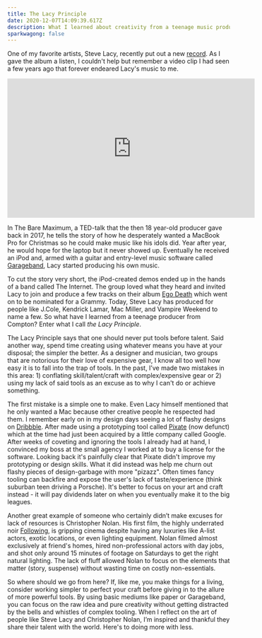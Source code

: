 ```yaml
---
title: The Lacy Principle
date: 2020-12-07T14:09:39.617Z
description: What I learned about creativity from a teenage music producer from Compton.
sparkwagong: false
---
```

One of my favorite artists, Steve Lacy, recently put out a new [record](https://open.spotify.com/album/6m5qlaMzLtNsQDj3DQY5ji?si=0VABYWoFRwKLZguNZ629Bw). As I gave the album a listen, I couldn't help but remember a video clip I had seen a few years ago that forever endeared Lacy's music to me.

<iframe width="560" height="315" src="https://www.youtube.com/embed/SUnmrQfdYpg" frameborder="0" allow="accelerometer; autoplay; clipboard-write; encrypted-media; gyroscope; picture-in-picture" allowfullscreen></iframe>

In The Bare Maximum, a TED-talk that the then 18 year-old producer gave back in 2017, he tells the story of how he desperately wanted a MacBook Pro for Christmas so he could make music like his idols did. Year after year, he would hope for the laptop but it never showed up. Eventually he received an iPod and, armed with a guitar and entry-level music software called [Garageband](https://www.apple.com/mac/garageband/), Lacy started producing his own music.

To cut the story very short, the iPod-created demos ended up in the hands of a band called The Internet. The group loved what they heard and invited Lacy to join and produce a few tracks on their album [Ego Death](https://open.spotify.com/album/69g3CtOVg98TPOwqmI2K7Q?si=NO-oBtjHRnuW89z-V8aK-g) which went on to be nominated for a Grammy. Today, Steve Lacy has produced for people like J.Cole, Kendrick Lamar, Mac Miller, and Vampire Weekend to name a few. So what have I learned from a teenage producer from Compton? Enter what I call *the Lacy Principle*.

The Lacy Principle says that one should never put tools before talent. Said another way, spend time creating using whatever means you have at your disposal; the simpler the better. As a designer and musician, two groups that are notorious for their love of expensive gear, I know all too well how easy it is to fall into the trap of tools. In the past, I’ve made two mistakes in this area: 1) conflating skill/talent/craft with complex/expensive gear or 2) using my lack of said tools as an excuse as to why I can't do or achieve something.

The first mistake is a simple one to make. Even Lacy himself mentioned that he only wanted a Mac because other creative people he respected had them. I remember early on in my design days seeing a lot of flashy designs on [Dribbble](https://dribbble.com). After made using a prototyping tool called [Pixate](https://www.failory.com/cemetery/pixate) (now defunct) which at the time had just been acquired by a little company called Google. After weeks of coveting and ignoring the tools I already had at hand, I convinced my boss at the small agency I worked at to buy a license for the software. Looking back it's painfully clear that Pixate didn't improve my prototyping or design skills. What it did instead was help me churn out flashy pieces of design-garbage with more "pizazz". Often times fancy tooling can backfire and expose the user's lack of taste/experience (think suburban teen driving a Porsche). It's better to focus on your art and craft instead - it will pay dividends later on when you eventually make it to the big leagues.

Another great example of someone who certainly didn’t make excuses for lack of resources is Christopher Nolan. His first film, the highly underrated noir [Following](https://en.wikipedia.org/wiki/Following), is gripping cinema despite having any luxuries like A-list actors, exotic locations, or even lighting equipment. Nolan filmed almost exclusively at friend's homes, hired non-professional actors with day jobs, and shot only around 15 minutes of footage on Saturdays to get the right natural lighting. The lack of fluff allowed Nolan to focus on the elements that matter (story, suspense) without wasting time on costly non-essentials.

So where should we go from here? If, like me, you make things for a living, consider working simpler to perfect your craft before giving in to the allure of more powerful tools. By using basic mediums like paper or Garageband, you can focus on the raw idea and pure creativity without getting distracted by the bells and whistles of complex tooling. When I reflect on the art of people like Steve Lacy and Christopher Nolan, I’m inspired and thankful they share their talent with the world. Here's to doing more with less.